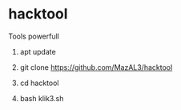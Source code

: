 # hacktool

Tools powerfull

1. apt update

2. git clone https://github.com/MazAL3/hacktool

3. cd hacktool

4. bash klik3.sh
